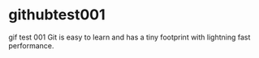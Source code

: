 # githubtest001
 gif test 001
 Git is easy to learn and has a tiny footprint with lightning fast performance.
